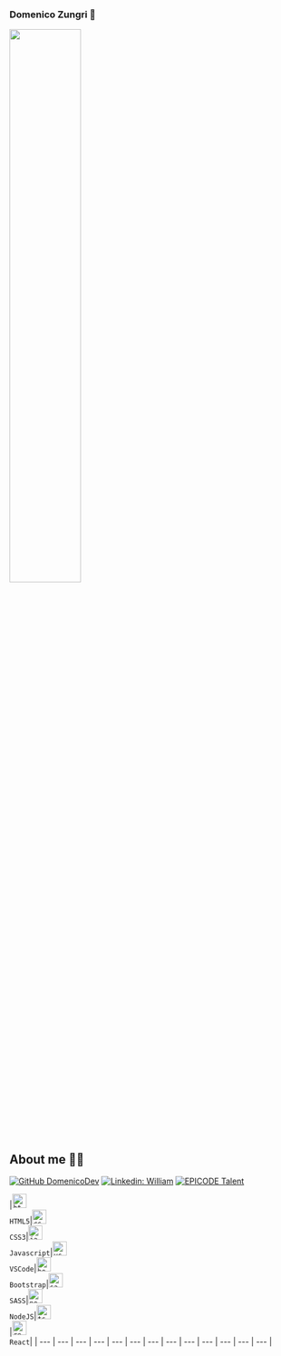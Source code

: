 ### Domenico Zungri 👋
<img src="https://media1.giphy.com/media/v1.Y2lkPTc5MGI3NjExbzE2MDJuYzhqYnc1M2QzaGw5N3FzcTN0enEzeTA2aG5kano5dHVraSZlcD12MV9pbnRlcm5hbF9naWZfYnlfaWQmY3Q9Zw/qgQUggAC3Pfv687qPC/giphy.gif" width="50%" align="center">
<br>
<h2> About me 👨‍💻</h2> 

[![GitHub DomenicoDev](https://img.shields.io/github/followers/DomenicoZungri?label=follow&style=social)](https://github.com/DomenicoZungri) [![Linkedin: William](https://img.shields.io/badge/-DomenicoZungri-blue?style=flat-square&logo=Linkedin&logoColor=white&link=https://www.linkedin.com/in/domenico-zungri-developer//)](https://www.linkedin.com/in/domenico-zungri-developer//) [![EPICODE Talent](https://img.shields.io/badge/-EPICODE%20Talent-800080?style=flat&logoColor=white&color=800080)](https://talent.epicode.com/talent/f3256c17-78b0-4827-b57a-4280e9a1b09b)

|<code><img src="https://cdn.jsdelivr.net/gh/devicons/devicon/icons/html5/html5-original.svg" width="25" alt="html5 logo" /></code><br>`HTML5`|<code><img src="https://cdn.jsdelivr.net/gh/devicons/devicon/icons/css3/css3-original.svg" width="25" alt="css3 logo" /></code><br>`CSS3`|<code><img src="https://cdn.jsdelivr.net/gh/devicons/devicon/icons/javascript/javascript-original.svg" width="25" alt="javascript logo" /></code><br>`Javascript`|<code><img src="https://cdn.jsdelivr.net/gh/devicons/devicon/icons/vscode/vscode-original.svg" width="25" alt="vscode logo" /></code><br>`VSCode`|<code><img src="https://cdn.jsdelivr.net/gh/devicons/devicon/icons/bootstrap/bootstrap-original.svg" width="25" alt="bootstrap logo" /></code><br>`Bootstrap`|<code><img src="https://cdn.jsdelivr.net/gh/devicons/devicon/icons/sass/sass-original.svg" width="25" alt="sass logo" /></code><br>`SASS`|<code><img src="https://cdn.jsdelivr.net/gh/devicons/devicon/icons/nodejs/nodejs-plain.svg" width="25" alt="nodejs logo" /></code><br>`NodeJS`|<code><img src="https://cdn.jsdelivr.net/gh/devicons/devicon/icons/typescript/typescript-original.svg" width="25" alt="ts logo" /></code><br>|<code><img src="https://cdn.jsdelivr.net/gh/devicons/devicon/icons/react/react-original.svg" width="25" alt="react logo" /></code><br>`React`|
| --- | --- | --- | --- | --- | --- | --- | --- | --- | --- | --- | --- | --- |




<!--
**DevDomenico/DevDomenico** is a ✨ _special_ ✨ repository because its `README.md` (this file) appears on your GitHub profile.

Here are some ideas to get you started:

- 🔭 I’m currently working on ...
- 🌱 I’m currently learning ...
- 👯 I’m looking to collaborate on ...
- 🤔 I’m looking for help with ...
- 💬 Ask me about ...
- 📫 How to reach me: ...
- 😄 Pronouns: ...
- ⚡ Fun fact: ...
-->
